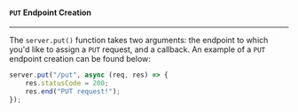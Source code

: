 #### `PUT` Endpoint Creation

---
The `server.put()` function takes two arguments: the endpoint to which you'd like to assign a `PUT` request, and a callback. An example of a `PUT` endpoint creation can be found below:<br>
```js
server.put("/put", async (req, res) => {
    res.statusCode = 200;
    res.end("PUT request!");
});
```